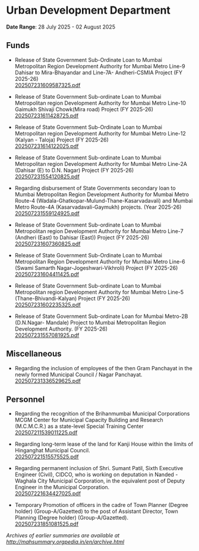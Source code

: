 # Urban Development Department

**Date Range**: 28 July 2025 - 02 August 2025


## Funds
- Release of State Government Sub-Ordinate Loan to Mumbai Metropolitan Region Development Authority for Mumbai Metro Line-9 Dahisar to Mira-Bhayandar and Line-7A- Andheri-CSMIA Project (FY 2025-26)\
  [202507231609587325.pdf](https://gr.maharashtra.gov.in/Site/Upload/Government%20Resolutions/English/202507231609587325.pdf)

- Release of State Government Sub-ordinate Loan to Mumbai Metropolitan region Development Authority for Mumbai Metro Line-10 Gaimukh  Shivaji Chowk(Mira road) Project (FY 2025-26)\
  [202507231611428725.pdf](https://gr.maharashtra.gov.in/Site/Upload/Government%20Resolutions/English/202507231611428725.pdf)

- Release of State Government Sub-Ordinate Loan to Mumbai Metropolitan region Development Authority for Mumbai Metro Line-12 (Kalyan - Taloja) Project (FY 2025-26)\
  [202507231614122025.pdf](https://gr.maharashtra.gov.in/Site/Upload/Government%20Resolutions/English/202507231614122025.pdf)

- Release of State Government Sub-ordinate Loan to Mumbai Metropolitan region Development Authority for Mumbai Metro Line-2A (Dahisar (E) to D.N. Nagar) Project (FY 2025-26)\
  [202507231554120825.pdf](https://gr.maharashtra.gov.in/Site/Upload/Government%20Resolutions/English/202507231554120825.pdf)

- Regarding disbursement of State Governments secondary loan to Mumbai Metropolitan Region Development Authority for Mumbai Metro Route-4 (Wadala-Ghatkopar-Mulund-Thane-Kasarvadavali) and Mumbai Metro Route-4A (Kasarvadavali-Gaymukh) projects. (Year 2025-26)\
  [202507231559124925.pdf](https://gr.maharashtra.gov.in/Site/Upload/Government%20Resolutions/English/202507231559124925.pdf)

- Release of State Government Sub-ordinate Loan to Mumbai Metropolitan region Development Authority for Mumbai Metro Line-7 (Andheri (East) to Dahisar (East)) Project (FY 2025-26)\
  [202507231607360825.pdf](https://gr.maharashtra.gov.in/Site/Upload/Government%20Resolutions/English/202507231607360825.pdf)

- Release of State Government Sub-Ordinate Loan to Mumbai Metropolitan Region Development Authority for Mumbai Metro Line-6 (Swami Samarth Nagar-Jogeshwari-Vikhroli) Project (FY 2025-26)\
  [202507231604411425.pdf](https://gr.maharashtra.gov.in/Site/Upload/Government%20Resolutions/English/202507231604411425.pdf)

- Release of State Government Sub-ordinate Loan to Mumbai Metropolitan region Development Authority for Mumbai Metro Line-5 (Thane-Bhivandi-Kalyan) Project (FY 2025-26)\
  [202507231602235325.pdf](https://gr.maharashtra.gov.in/Site/Upload/Government%20Resolutions/English/202507231602235325.pdf)

- Release of State Government Sub-ordinate Loan for Mumbai Metro-2B (D.N.Nagar- Mandale) Project to Mumbai Metropolitan Region Development Authority.  (FY 2025-26)\
  [202507231557081925.pdf](https://gr.maharashtra.gov.in/Site/Upload/Government%20Resolutions/English/202507231557081925.pdf)

## Miscellaneous
- Regarding the inclusion of employees of the then Gram Panchayat in the newly formed Municipal Council / Nagar Panchayat.\
  [202507231336529625.pdf](https://gr.maharashtra.gov.in/Site/Upload/Government%20Resolutions/English/202507231336529625.pdf)

## Personnel
- Regarding the recognition of the Brihanmumbai Municipal Corporations MCGM Center for Municipal Capacity Building and Research (M.C.M.C.R.) as a state-level Special Training Center\
  [202507211539011225.pdf](https://gr.maharashtra.gov.in/Site/Upload/Government%20Resolutions/English/202507211539011225.pdf)

- Regarding long-term lease of the land for Kanji House within the limits of Hinganghat Municipal Council.\
  [202507221515575525.pdf](https://gr.maharashtra.gov.in/Site/Upload/Government%20Resolutions/English/202507221515575525.pdf)

- Regarding permanent inclusion of Shri. Sumant Patil, Sixth Executive Engineer (Civil), CIDCO, who is working on deputation in Nanded - Waghala City Municipal Corporation, in the equivalent post of Deputy Engineer in the Municipal Corporation.\
  [202507221634427025.pdf](https://gr.maharashtra.gov.in/Site/Upload/Government%20Resolutions/English/202507221634427025.pdf)

- Temporary Promotion of officers in the cadre of Town Planner (Degree holder) (Group-A/Gazetted) to the post of Assistant Director, Town Planning (Degree holder) (Group-A/Gazetted).\
  [202507231851081525.pdf](https://gr.maharashtra.gov.in/Site/Upload/Government%20Resolutions/English/202507231851081525.pdf)


*Archives of earlier summaries are available at http://mahsummary.orgpedia.in/en/archive.html*